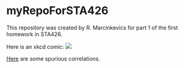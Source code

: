 # myRepoForSTA426
This repository was created by R. Marcinkevics for part 1 of the first homework in STA426.

Here is an xkcd comic:
![](https://imgs.xkcd.com/comics/correlation.png)

[Here](http://www.tylervigen.com/spurious-correlations) are some spurious correlations.
